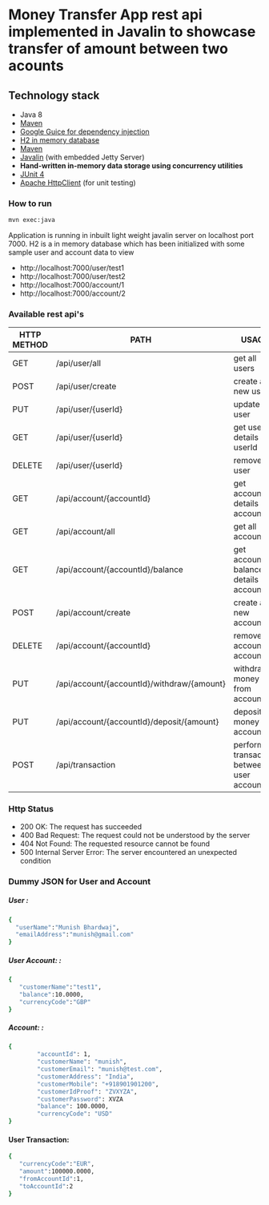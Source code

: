 # Money Transfer App rest api implemented in Javalin to showcase transfer of amount between two acounts

## Technology stack
- Java 8
- [Maven](https://maven.apache.org/)
- [Google Guice for dependency injection](https://github.com/google/guice)
- [H2 in memory database](https://www.h2database.com/html/main.html)
- [Maven](https://maven.apache.org/)
- [Javalin](https://javalin.io/) (with embedded Jetty Server)
- **Hand-written in-memory data storage using concurrency utilities**
- [JUnit 4](https://junit.org/junit4/)
- [Apache HttpClient](https://hc.apache.org/index.html) (for unit testing)


### How to run
```sh
mvn exec:java
```

Application is running in inbuilt light weight javalin server on localhost port 7000. H2 is a in memory database which has been initialized with some sample user and account data to view

- http://localhost:7000/user/test1
- http://localhost:7000/user/test2
- http://localhost:7000/account/1
- http://localhost:7000/account/2

### Available rest api's

| HTTP METHOD | PATH | USAGE |
| -----------| ------ | ------ |
| GET | /api/user/all | get all users | 
| POST | /api/user/create | create a new user | 
| PUT | /api/user/{userId} | update user | 
| GET | /api/user/{userId} | get user details by userId | 
| DELETE | /api/user/{userId} | remove user | 
| GET | /api/account/{accountId} | get account details by accountId | 
| GET | /api/account/all | get all accounts | 
| GET | /api/account/{accountId}/balance | get account balance details by accountId | 
| POST | /api/account/create | create a new account
| DELETE | /api/account/{accountId} | remove account by accountId | 
| PUT | /api/account/{accountId}/withdraw/{amount} | withdraw money from account | 
| PUT | /api/account/{accountId}/deposit/{amount} | deposit money to account | 
| POST | /api/transaction | perform transaction between 2 user accounts | 

### Http Status
- 200 OK: The request has succeeded
- 400 Bad Request: The request could not be understood by the server 
- 404 Not Found: The requested resource cannot be found
- 500 Internal Server Error: The server encountered an unexpected condition 

### Dummy JSON for User and Account
##### User : 
```sh
{  
  "userName":"Munish Bhardwaj",
  "emailAddress":"munish@gmail.com"
} 
```
##### User Account: : 

```sh
{  
   "customerName":"test1",
   "balance":10.0000,
   "currencyCode":"GBP"
} 
```

##### Account: : 

```sh
{  
  		"accountId": 1,
        "customerName": "munish",
        "customerEmail": "munish@test.com",
        "customerAddress": "India",
        "customerMobile": "+918901901200",
        "customerIdProof": "ZVXYZA",
        "customerPassword": XVZA
        "balance": 100.0000,
        "currencyCode": "USD"
} 
```

#### User Transaction:
```sh
{  
   "currencyCode":"EUR",
   "amount":100000.0000,
   "fromAccountId":1,
   "toAccountId":2
}
```

